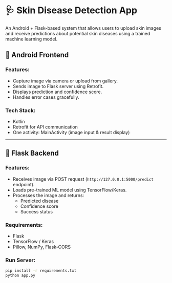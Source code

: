 # 🩺 Skin Disease Detection App

An Android + Flask-based system that allows users to upload skin images and receive predictions about potential skin diseases using a trained machine learning model.

## 📱 Android Frontend

### Features:
- Capture image via camera or upload from gallery.
- Sends image to Flask server using Retrofit.
- Displays prediction and confidence score.
- Handles error cases gracefully.

### Tech Stack:
- Kotlin
- Retrofit for API communication
- One activity: MainActivity (image input & result display)

---

## 🧠 Flask Backend

### Features:
- Receives image via POST request (`http://127.0.0.1:5000/predict` endpoint).
- Loads pre-trained ML model using TensorFlow/Keras.
- Processes the image and returns:
  - Predicted disease
  - Confidence score
  - Success status

### Requirements:
- Flask
- TensorFlow / Keras
- Pillow, NumPy, Flask-CORS

### Run Server:
```bash
pip install -r requirements.txt
python app.py

